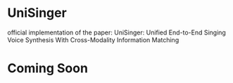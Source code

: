# UniSinger
official implementation of the paper: UniSinger: Unified End-to-End Singing Voice Synthesis With Cross-Modality Information Matching

# Coming Soon
